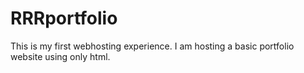 # RRRportfolio
This is my first webhosting experience. I am hosting a basic portfolio website using only html.
